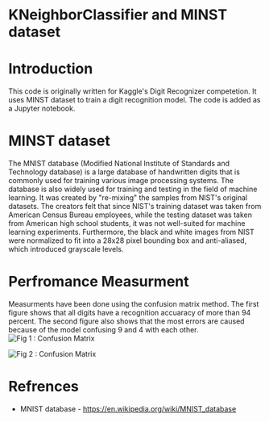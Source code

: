 # KNeighborClassifier and MINST dataset
# Introduction
This code is originally written for Kaggle's Digit Recognizer competetion. It uses MINST dataset to train a digit recognition model. The code is added as a Jupyter notebook.
# MINST dataset 
The MNIST database (Modified National Institute of Standards and Technology database) is a large database of handwritten digits that is commonly used for training various image processing systems. The database is also widely used for training and testing in the field of machine learning. It was created by "re-mixing" the samples from NIST's original datasets. The creators felt that since NIST's training dataset was taken from American Census Bureau employees, while the testing dataset was taken from American high school students, it was not well-suited for machine learning experiments. Furthermore, the black and white images from NIST were normalized to fit into a 28x28 pixel bounding box and anti-aliased, which introduced grayscale levels.
# Perfromance Measurment
Measurments have been done using the confusion matrix method. The first figure shows that all digits have a recognition accuaracy of more than 94 percent. The second figure also shows that the most errors are caused because of the model confusing 9 and 4 with each other.
![Fig 1 : Confusion Matrix](https://github.com/SadeqMoradi/MINSC_ML_KNeighborClassifier/blob/main/Images/ConfusionMatrix1.png)



![Fig 2 : Confusion Matrix](https://github.com/SadeqMoradi/MINSC_ML_KNeighborClassifier/blob/main/Images/ConfusionMatrix2.png)

# Refrences
* MNIST database - https://en.wikipedia.org/wiki/MNIST_database
